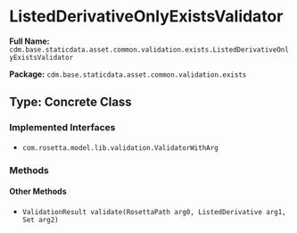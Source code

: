 # ListedDerivativeOnlyExistsValidator

**Full Name:** `cdm.base.staticdata.asset.common.validation.exists.ListedDerivativeOnlyExistsValidator`

**Package:** `cdm.base.staticdata.asset.common.validation.exists`

## Type: Concrete Class

### Implemented Interfaces

- `com.rosetta.model.lib.validation.ValidatorWithArg`

### Methods

#### Other Methods

- `ValidationResult validate(RosettaPath arg0, ListedDerivative arg1, Set arg2)`

